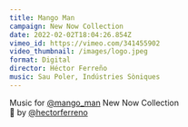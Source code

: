 ```yaml
---
title: Mango Man
campaign: New Now Collection
date: 2022-02-02T18:04:26.854Z
vimeo_id: https://vimeo.com/341455902
video_thumbnail: /images/logo.jpeg
format: Digital
director: Héctor Ferreño
music: Sau Poler, Indústries Sòniques
---
```

Music for [@mango_man](https://www.instagram.com/mango_man/) New Now Collection\
🎥 by [@hectorferreno](https://www.instagram.com/hectorferreno/)